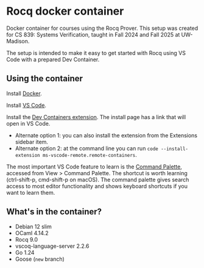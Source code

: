 # Rocq docker container

Docker container for courses using the Rocq Prover. This setup was created for CS 839: Systems Verification, taught in Fall 2024 and Fall 2025 at UW-Madison.

The setup is intended to make it easy to get started with Rocq using VS Code with
a prepared Dev Container.

## Using the container

Install [Docker](https://www.docker.com/get-started/).

Install [VS Code](https://code.visualstudio.com).

Install the [Dev Containers extension](https://marketplace.visualstudio.com/items?itemName=ms-vscode-remote.remote-containers). The install page has a link that will open in VS Code.

- Alternate option 1: you can also install the extension from the Extensions sidebar item.
- Alternate option 2: at the command line you can run `code --install-extension ms-vscode-remote.remote-containers`.

The most important VS Code feature to learn is the [Command Palette](https://code.visualstudio.com/docs/getstarted/userinterface#_command-palette), accessed from View > Command Palette. The shortcut is worth learning (ctrl-shift-p, cmd-shift-p on macOS). The command palette gives search access to most editor functionality and shows keyboard shortcuts if you want to learn them.

## What's in the container?

- Debian 12 slim
- OCaml 4.14.2
- Rocq 9.0
- vscoq-language-server 2.2.6
- Go 1.24
- Goose (`new` branch)
